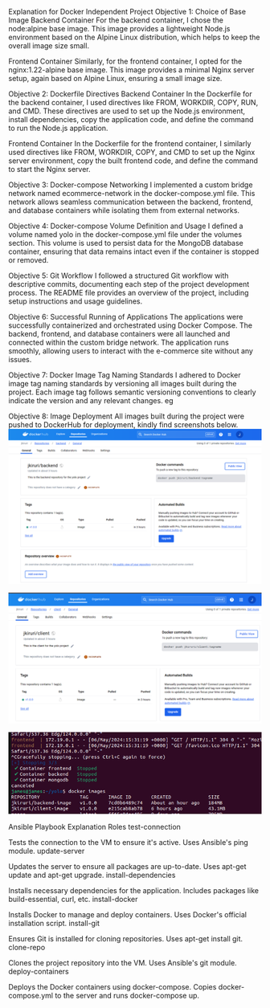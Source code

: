 Explanation for Docker Independent Project
Objective 1: Choice of Base Image
Backend Container
For the backend container, I chose the node:alpine base image. This image provides a lightweight Node.js environment based on the Alpine Linux distribution, which helps to keep the overall image size small.

Frontend Container
Similarly, for the frontend container, I opted for the nginx:1.22-alpine base image. This image provides a minimal Nginx server setup, again based on Alpine Linux, ensuring a small image size.

Objective 2: Dockerfile Directives
Backend Container
In the Dockerfile for the backend container, I used directives like FROM, WORKDIR, COPY, RUN, and CMD. These directives are used to set up the Node.js environment, install dependencies, copy the application code, and define the command to run the Node.js application.

Frontend Container
In the Dockerfile for the frontend container, I similarly used directives like FROM, WORKDIR, COPY, and CMD to set up the Nginx server environment, copy the built frontend code, and define the command to start the Nginx server.

Objective 3: Docker-compose Networking
I implemented a custom bridge network named ecommerce-network in the docker-compose.yml file. This network allows seamless communication between the backend, frontend, and database containers while isolating them from external networks.

Objective 4: Docker-compose Volume Definition and Usage
I defined a volume named yolo in the docker-compose.yml file under the volumes section. This volume is used to persist data for the MongoDB database container, ensuring that data remains intact even if the container is stopped or removed.

Objective 5: Git Workflow
I followed a structured Git workflow with descriptive commits, documenting each step of the project development process. The README file provides an overview of the project, including setup instructions and usage guidelines.

Objective 6: Successful Running of Applications
The applications were successfully containerized and orchestrated using Docker Compose. The backend, frontend, and database containers were all launched and connected within the custom bridge network. The application runs smoothly, allowing users to interact with the e-commerce site without any issues.

Objective 7: Docker Image Tag Naming Standards
I adhered to Docker image tag naming standards by versioning all images built during the project. Each image tag follows semantic versioning conventions to clearly indicate the version and any relevant changes. eg 

Objective 8: Image Deployment
All images built during the project were pushed to DockerHub for deployment, kindly find screenshots below.
![alt text](image-1.png)

![alt text](image.png)

![alt text](image-2.png)

Ansible Playbook Explanation
Roles
test-connection

Tests the connection to the VM to ensure it's active.
Uses Ansible's ping module.
update-server

Updates the server to ensure all packages are up-to-date.
Uses apt-get update and apt-get upgrade.
install-dependencies

Installs necessary dependencies for the application.
Includes packages like build-essential, curl, etc.
install-docker

Installs Docker to manage and deploy containers.
Uses Docker's official installation script.
install-git

Ensures Git is installed for cloning repositories.
Uses apt-get install git.
clone-repo

Clones the project repository into the VM.
Uses Ansible's git module.
deploy-containers

Deploys the Docker containers using docker-compose.
Copies docker-compose.yml to the server and runs docker-compose up. 
